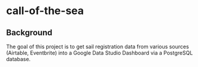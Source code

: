 # call-of-the-sea

## Background

The goal of this project is to get sail registration data from various sources (Airtable, Eventbrite) into a Google Data Studio Dashboard via a PostgreSQL database.
